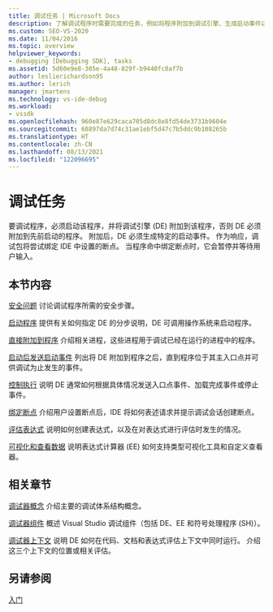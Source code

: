 ```yaml
---
title: 调试任务 | Microsoft Docs
description: 了解调试程序时需要完成的任务，例如将程序附加到调试引擎、生成启动事件以及命中断点。
ms.custom: SEO-VS-2020
ms.date: 11/04/2016
ms.topic: overview
helpviewer_keywords:
- debugging [Debugging SDK], tasks
ms.assetid: 5d60e9e8-305e-4a48-829f-b9440fc8af7b
author: leslierichardson95
ms.author: lerich
manager: jmartens
ms.technology: vs-ide-debug
ms.workload:
- vssdk
ms.openlocfilehash: 960e87e629caca705d8dc8e8fd54de3731b9604e
ms.sourcegitcommit: 68897da7d74c31ae1ebf5d47c7b5ddc9b108265b
ms.translationtype: HT
ms.contentlocale: zh-CN
ms.lasthandoff: 08/13/2021
ms.locfileid: "122096695"
---
```

# <a name="debug-tasks"></a>调试任务
要调试程序，必须启动该程序，并将调试引擎 (DE) 附加到该程序，否则 DE 必须附加到先前启动的程序。 附加后，DE 必须生成特定的启动事件。 作为响应，调试包将尝试绑定 IDE 中设置的断点。 当程序命中绑定断点时，它会暂停并等待用户输入。

## <a name="in-this-section"></a>本节内容
 [安全问题](../../extensibility/debugger/security-issues.md) 讨论调试程序所需的安全步骤。

 [启动程序](../../extensibility/debugger/launching-a-program.md) 提供有关如何指定 DE 的分步说明，DE 可调用操作系统来启动程序。

 [直接附加到程序](../../extensibility/debugger/attaching-directly-to-a-program.md) 介绍相关进程，这些进程用于调试已经在运行的进程中的程序。

 [启动后发送启动事件](../../extensibility/debugger/sending-startup-events-after-a-launch.md) 列出将 DE 附加到程序之后，直到程序位于其主入口点并可供调试为止发生的事件。

 [控制执行](../../extensibility/debugger/control-of-execution.md) 说明 DE 通常如何根据具体情况发送入口点事件、加载完成事件或停止事件。

 [绑定断点](../../extensibility/debugger/binding-breakpoints.md) 介绍用户设置断点后，IDE 将如何表述请求并提示调试会话创建断点。

 [评估表达式](../../extensibility/debugger/evaluating-expressions.md) 说明如何创建表达式，以及在对表达式进行评估时发生的情况。

 [可视化和查看数据](../../extensibility/debugger/visualizing-and-viewing-data.md) 说明表达式计算器 (EE) 如何支持类型可视化工具和自定义查看器。

## <a name="related-sections"></a>相关章节
 [调试器概念](../../extensibility/debugger/debugger-concepts.md) 介绍主要的调试体系结构概念。

 [调试器组件](../../extensibility/debugger/debugger-components.md) 概述 Visual Studio 调试组件（包括 DE、EE 和符号处理程序 (SH)）。

 [调试器上下文](../../extensibility/debugger/debugger-contexts.md) 说明 DE 如何在代码、文档和表达式评估上下文中同时运行。 介绍这三个上下文的位置或相关评估。

## <a name="see-also"></a>另请参阅
 [入门](../../extensibility/debugger/getting-started-with-debugger-extensibility.md)
